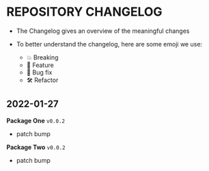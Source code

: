 # REPOSITORY CHANGELOG

- The Changelog gives an overview of the meaningful changes

- To better understand the changelog, here are some emoji we use:

  - 💥 Breaking
  - 🚀 Feature
  - 🐛 Bug fix
  - 🛠 Refactor

<!-- CHANGELOG:INSERT -->

## 2022-01-27

**Package One** `v0.0.2`

- patch bump

**Package Two** `v0.0.2`

- patch bump

